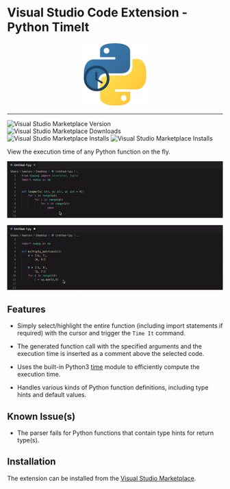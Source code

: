 # Visual Studio Code Extension - Python TimeIt

<p align="center">
    <img width=150 src="images/logo.png" alt="VS Code Python Time It Logo">
</p>

---
![Visual Studio Marketplace Version](https://img.shields.io/visual-studio-marketplace/v/hasnainroopawalla.vscode-python-timeit)
![Visual Studio Marketplace Downloads](https://img.shields.io/visual-studio-marketplace/d/hasnainroopawalla.vscode-python-timeit)
![Visual Studio Marketplace Installs](https://img.shields.io/visual-studio-marketplace/i/hasnainroopawalla.vscode-python-timeit)
![Visual Studio Marketplace Installs](https://img.shields.io/visual-studio-marketplace/r/hasnainroopawalla.vscode-python-timeit)

View the execution time of any Python function on the fly.

<p align="center">
<img src="images/demo_time.gif" alt="Demo"/>
</p>

<p align="center">
<img src="images/demo_time_2.gif" alt="Demo"/>
</p>


## Features

* Simply select/highlight the entire function (including import statements if required) with the cursor and trigger the `Time It` command. 

* The generated function call with the specified arguments and the execution time is inserted as a comment above the selected code.

* Uses the built-in Python3 [time](https://docs.python.org/3/library/time.html) module to efficiently compute the execution time.

* Handles various kinds of Python function definitions, including type hints and default values.


## Known Issue(s)

* The parser fails for Python functions that contain type hints for return type(s).


## Installation 
The extension can be installed from the [Visual Studio Marketplace](https://marketplace.visualstudio.com/items?itemName=HasnainRoopawalla.vscode-python-timeit).